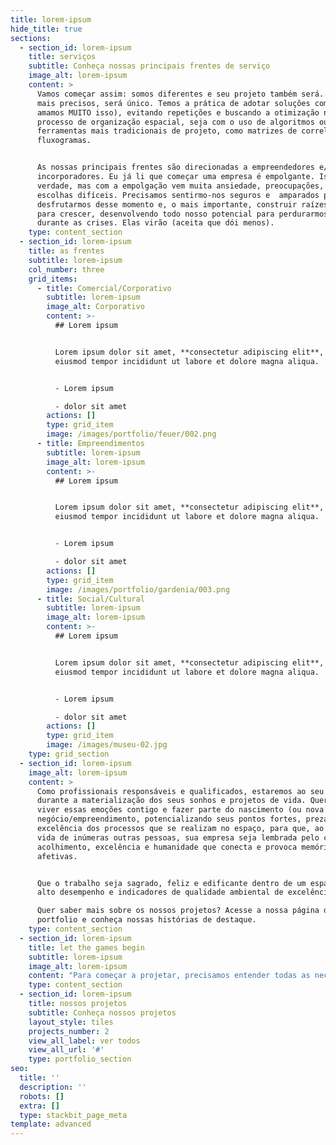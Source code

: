 ```yaml
---
title: lorem-ipsum
hide_title: true
sections:
  - section_id: lorem-ipsum
    title: serviços
    subtitle: Conheça nossas principais frentes de serviço
    image_alt: lorem-ipsum
    content: >
      Vamos começar assim: somos diferentes e seu projeto também será. Sendo
      mais precisos, será único. Temos a prática de adotar soluções complexas (e
      amamos MUITO isso), evitando repetições e buscando a otimização no
      processo de organização espacial, seja com o uso de algoritmos ou outras
      ferramentas mais tradicionais de projeto, como matrizes de correlação e
      fluxogramas.


      As nossas principais frentes são direcionadas a empreendedores e/ou
      incorporadores. Eu já li que começar uma empresa é empolgante. Isso é até
      verdade, mas com a empolgação vem muita ansiedade, preocupações, contas e
      escolhas difíceis. Precisamos sentirmo-nos seguros e  amparados para
      desfrutarmos desse momento e, o mais importante, construir raízes fortes
      para crescer, desenvolvendo todo nosso potencial para perdurarmos mesmo
      durante as crises. Elas virão (aceita que dói menos).
    type: content_section
  - section_id: lorem-ipsum
    title: as frentes
    subtitle: lorem-ipsum
    col_number: three
    grid_items:
      - title: Comercial/Corporativo
        subtitle: lorem-ipsum
        image_alt: Corporativo
        content: >-
          ## Lorem ipsum


          Lorem ipsum dolor sit amet, **consectetur adipiscing elit**, sed do
          eiusmod tempor incididunt ut labore et dolore magna aliqua.


          - Lorem ipsum

          - dolor sit amet
        actions: []
        type: grid_item
        image: /images/portfolio/feuer/002.png
      - title: Empreendimentos
        subtitle: lorem-ipsum
        image_alt: lorem-ipsum
        content: >-
          ## Lorem ipsum


          Lorem ipsum dolor sit amet, **consectetur adipiscing elit**, sed do
          eiusmod tempor incididunt ut labore et dolore magna aliqua.


          - Lorem ipsum

          - dolor sit amet
        actions: []
        type: grid_item
        image: /images/portfolio/gardenia/003.png
      - title: Social/Cultural
        subtitle: lorem-ipsum
        image_alt: lorem-ipsum
        content: >-
          ## Lorem ipsum


          Lorem ipsum dolor sit amet, **consectetur adipiscing elit**, sed do
          eiusmod tempor incididunt ut labore et dolore magna aliqua.


          - Lorem ipsum

          - dolor sit amet
        actions: []
        type: grid_item
        image: /images/museu-02.jpg
    type: grid_section
  - section_id: lorem-ipsum
    image_alt: lorem-ipsum
    content: >
      Como profissionais responsáveis e qualificados, estaremos ao seu lado
      durante a materialização dos seus sonhos e projetos de vida. Queremos
      viver essas emoções contigo e fazer parte do nascimento (ou nova fase) do
      negócio/empreendimento, potencializando seus pontos fortes, prezando a
      excelência dos processos que se realizam no espaço, para que, ao entrar na
      vida de inúmeras outras pessoas, sua empresa seja lembrada pelo conforto,
      acolhimento, excelência e humanidade que conecta e provoca memórias
      afetivas.


      Que o trabalho seja sagrado, feliz e edificante dentro de um espaço de
      alto desempenho e indicadores de qualidade ambiental de excelência.

      Quer saber mais sobre os nossos projetos? Acesse a nossa página de
      portfolio e conheça nossas histórias de destaque.
    type: content_section
  - section_id: lorem-ipsum
    title: let the games begin
    subtitle: lorem-ipsum
    image_alt: lorem-ipsum
    content: "Para começar a projetar, precisamos entender todas as necessidades e dinâmicas de trabalho da sua empresa. Coletaremos todas as informações gráficas disponíveis, tais quais logotipo, manual de identidade visual e redes sociais da marca.\noutras informações que irão auxiliar a captarmos todos os detalhes para o desenvolvimento do programa de necessidades.\n\nCaso opte por um Projeto Executivo, gerenciaremos todos os prazos, alinhando datas de projeto e obra, assim como técnicas constrututivas, você irá abrir suas portas em tempo record (ok, record PROPORCIONAL ao seu orçamento, rsrs)! A organização e a clareza são muito importantes para nós.\n\nA fim de pôr as mãos à obra? Veja sua poesia virando arquitetura, ou o oposto, tanto faz. Leia as instruções e preencha nosso pré-briefing e entraremos em contato com você.\_\n"
    type: content_section
  - section_id: lorem-ipsum
    title: nossos projetos
    subtitle: Conheça nossos projetos
    layout_style: tiles
    projects_number: 2
    view_all_label: ver todos
    view_all_url: '#'
    type: portfolio_section
seo:
  title: ''
  description: ''
  robots: []
  extra: []
  type: stackbit_page_meta
template: advanced
---
```

